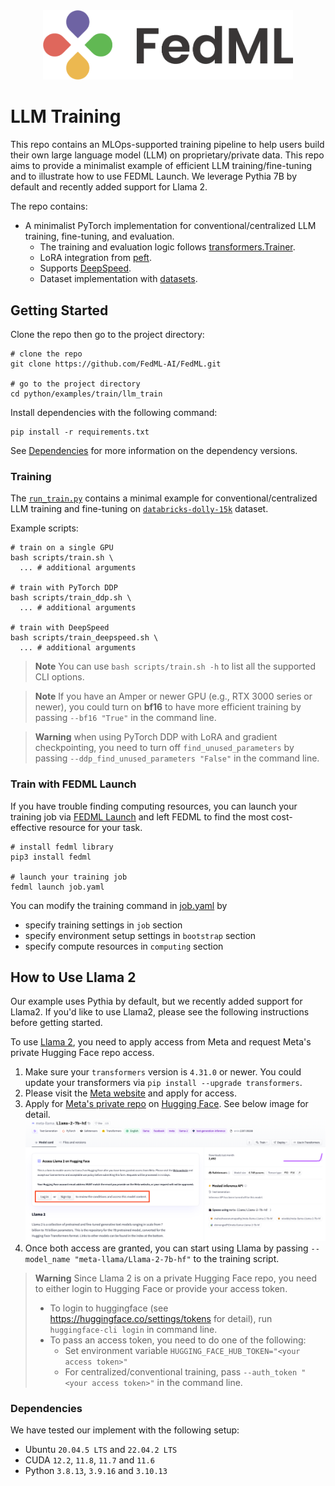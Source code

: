 <div align="center">
 <img src="assets/fedml_logo_light_mode.png" width="400px" alt="FedML logo">
</div>

# LLM Training

This repo contains an MLOps-supported training pipeline to help users build their own large language model (LLM) on proprietary/private
data.
This repo aims to provide a minimalist example of efficient LLM training/fine-tuning
and to illustrate how to use FEDML Launch.
We leverage Pythia 7B by default and recently added support for Llama 2.

The repo contains:

- A minimalist PyTorch implementation for conventional/centralized LLM training, fine-tuning, and evaluation.
    - The training and evaluation logic follows [transformers.Trainer](https://huggingface.co/docs/transformers/main_classes/trainer).
    - LoRA integration from [peft](https://github.com/huggingface/peft).
    - Supports [DeepSpeed](https://www.deepspeed.ai/).
    - Dataset implementation with [datasets](https://huggingface.co/docs/datasets/index).

## Getting Started

Clone the repo then go to the project directory:

```shell
# clone the repo
git clone https://github.com/FedML-AI/FedML.git

# go to the project directory
cd python/examples/train/llm_train
```

Install dependencies with the following command:

```shell
pip install -r requirements.txt
```

See [Dependencies](#dependencies) for more information on the dependency versions.

### Training

The [`run_train.py`](run_train.py) contains a minimal example for conventional/centralized LLM training and fine-tuning
on [`databricks-dolly-15k`](https://huggingface.co/datasets/FedML/databricks-dolly-15k-niid) dataset.

Example scripts:

```shell
# train on a single GPU
bash scripts/train.sh \
  ... # additional arguments

# train with PyTorch DDP
bash scripts/train_ddp.sh \
  ... # additional arguments

# train with DeepSpeed
bash scripts/train_deepspeed.sh \
  ... # additional arguments
```

> **Note**
> You can use `bash scripts/train.sh -h` to list all the supported CLI options.

> **Note**
> If you have an Amper or newer GPU (e.g., RTX 3000 series or newer), you could turn on **bf16** to have more
> efficient training by passing `--bf16 "True"` in the command line.

> **Warning**
> when using PyTorch DDP with LoRA and gradient checkpointing, you need to turn off `find_unused_parameters`
> by passing `--ddp_find_unused_parameters "False"` in the command line.

### Train with FEDML Launch

If you have trouble finding computing resources, you can launch your training job via [FEDML Launch](https://doc.fedml.ai/launch) and left FEDML to find the most cost-effective resource for your task.

```shell
# install fedml library
pip3 install fedml

# launch your training job
fedml launch job.yaml
```

You can modify the training command in [job.yaml](job.yaml) by
- specify training settings in `job` section
- specify environment setup settings in `bootstrap` section
- specify compute resources in `computing` section

## How to Use Llama 2

Our example uses Pythia by default, but we recently added support for Llama2.
If you'd like to use Llama2, please see the following instructions before getting started.

To use [Llama 2](https://ai.meta.com/llama/), you need to apply access from Meta and request Meta's private
Hugging Face repo access.

1. Make sure your `transformers` version is `4.31.0` or newer. You could update your transformers via
   `pip install --upgrade transformers`.
2. Please visit the [Meta website](https://ai.meta.com/resources/models-and-libraries/llama-downloads/) and apply for
   access.
3. Apply for [Meta's private repo](https://huggingface.co/meta-llama/Llama-2-7b-hf)
   on [Hugging Face](https://huggingface.co/meta-llama/Llama-2-7b-hf). See below image for detail.
   ![Meta's private repo on Hugging Face](assets/Llama/huggingface_llama_repo.png)
4. Once both access are granted, you can start using Llama by passing `--model_name "meta-llama/Llama-2-7b-hf"` to the training script.

> **Warning**
> Since Llama 2 is on a private Hugging Face repo, you need to either login to Hugging Face or provide your access token.
> - To login to huggingface (see https://huggingface.co/settings/tokens for detail), run `huggingface-cli login` in
    command line.
> - To pass an access token, you need to do one of the following:
>   - Set environment variable `HUGGING_FACE_HUB_TOKEN="<your access token>"`
>   - For centralized/conventional training, pass `--auth_token "<your access token>"` in the command line.


### Dependencies

We have tested our implement with the following setup:

- Ubuntu `20.04.5 LTS` and `22.04.2 LTS`
- CUDA `12.2`, `11.8`, `11.7` and `11.6`
- Python `3.8.13`, `3.9.16` and `3.10.13`
